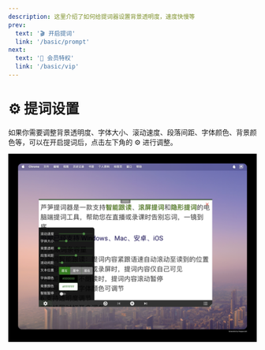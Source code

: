 ```yaml
---
description: 这里介绍了如何给提词器设置背景透明度，速度快慢等
prev:
  text: '🎬 开启提词'
  link: '/basic/prompt'
next:
  text: '🌟 会员特权'
  link: '/basic/vip'
---
```


# ⚙️ 提词设置

如果你需要调整背景透明度、字体大小、滚动速度、段落间距、字体颜色、背景颜色等，可以在开启提词后，点击左下角的 ⚙️ 进行调整。

<img src="../public/.gitbook/assets/tcsetting.jpeg" alt="">
